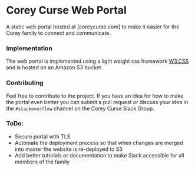 # Corey Curse Web Portal
A static web portal hosted at [coreycurse.com] to make it easier for the Corey family to connect and communicate.

### Implementation
The web portal is implemented using a light weight css framework [W3.CSS](https://www.w3schools.com/w3css/default.asp) and is hosted on an Amazon S3 bucket.

### Contributing
Feel free to contribute to the project. If you have an idea for how to make the portal even better you can submit a pull request or discuss your idea in the `#stackoverflow` channel on the Corey Curse Slack Group.

### ToDo:
* Secure portal with TLS
* Automate the deployment process so that when changes are merged into master the website is re-deployed to S3
* Add better tutorials or documentation to make Slack accessible for all members of the family
